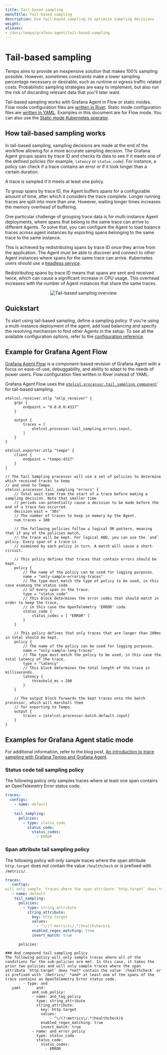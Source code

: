 ```yaml
---
title: Tail-based sampling
menuTItle: Tail-based sampling
description: Use tail-based sampling to optimize sampling decisions
weight:
aliases:
- /docs/tempo/grafana-agent/tail-based-sampling
---
```


# Tail-based sampling

Tempo aims to provide an inexpensive solution that makes 100% sampling possible.
However, sometimes constraints make a lower sampling percentage necessary or desirable,
such as runtime or egress traffic related costs.
Probabilistic sampling strategies are easy to implement,
but also run the risk of discarding relevant data that you'll later want.

Tail-based sampling works with Grafana Agent in Flow or static modes.
Flow mode configuration files are [written in River](https://grafana.com/docs/agent/latest/flow/config-language).
Static mode configuration files are [written in YAML](https://grafana.com/docs/agent/latest/static/configuration).
Examples in this document are for Flow mode. You can also use the [Static mode Kubernetes operator](https://grafana.com/docs/agent/latest/operator).

## How tail-based sampling works

In tail-based sampling, sampling decisions are made at the end of the workflow allowing for a more accurate sampling decision.
The Grafana Agent groups spans by trace ID and checks its data to see
if it meets one of the defined policies (for example, `latency` or `status_code`).
For instance, a policy can check if a trace contains an error or if it took
longer than a certain duration.

A trace is sampled if it meets at least one policy.

To group spans by trace ID, the Agent buffers spans for a configurable amount of time,
after which it considers the trace complete.
Longer running traces are split into more than one.
However, waiting longer times increases the memory overhead of buffering.

One particular challenge of grouping trace data is for multi-instance Agent deployments,
where spans that belong to the same trace can arrive to different Agents.
To solve that, you can configure the Agent to load balance traces across agent instances
by exporting spans belonging to the same trace to the same instance.

This is achieved by redistributing spans by trace ID once they arrive from the application.
The Agent must be able to discover and connect to other Agent instances where spans for the same trace can arrive.
Kubernetes users should use a [headless service](https://kubernetes.io/docs/concepts/services-networking/service/#headless-services).

Redistributing spans by trace ID means that spans are sent and received twice,
which can cause a significant increase in CPU usage.
This overhead increases with the number of Agent instances that share the same traces.

<p align="center"><img src="../tail-based-sampling.png" alt="Tail-based sampling overview"></p>

## Quickstart

To start using tail-based sampling, define a sampling policy.
If you're using a multi-instance deployment of the agent,
add load balancing and specify the resolving mechanism to find other Agents in the setup.
To see all the available configuration options, refer to the [configuration reference](/docs/agent/latest/configuration/traces-config/).

## Example for Grafana Agent Flow

[Grafana Agent Flow](https://grafana.com/docs/agent/latest/flow/) is a component-based revision of Grafana Agent with a focus on ease-of-use, debuggability, and ability to adapt to the needs of power users.
Flow configuration files written in River instead of YAML.

Grafana Agent Flow uses the [`otelcol.processor.tail_sampling component`](https://grafana.com/docs/agent/latest/flow/reference/components/otelcol.processor.tail_sampling/)` for tail-based sampling.

```river
otelcol.receiver.otlp "otlp_receiver" {
    grpc {
        endpoint = "0.0.0.0:4317"
    }

    output {
        traces = [
            otelcol.processor.tail_sampling.errors.input,
        ]
    }
}

otelcol.exporter.otlp "tempo" {
    client {
        endpoint = "tempo:4317"
    }
}

// The Tail Sampling processor will use a set of policies to determine which received traces to keep
// and send to Tempo.
otelcol.processor.tail_sampling "errors" {
    // Total wait time from the start of a trace before making a sampling decision. Note that smaller time
    // periods can potentially cause a decision to be made before the end of a trace has occurred.
    decision_wait = "30s"
    // The number of traces to keep in memory by the Agent.
    num_traces = 100

    // The following policies follow a logical OR pattern, meaning that if any of the policies match,
    // the trace will be kept. For logical AND, you can use the `and` policy. Every span of a trace is
    // examined by each policy in turn. A match will cause a short-circuit.

    // This policy defines that traces that contain errors should be kept.
    policy {
        // The name of the policy can be used for logging purposes.
        name = "only-sample-erroring-traces"
        // The type must match the type of policy to be used, in this case examing the status code
        // of every span in the trace.
        type = "status_code"
        // This block determines the error codes that should match in order to keep the trace,
        // in this case the OpenTelemetry 'ERROR' code.
        status_code {
            status_codes = [ "ERROR" ]
        }
    }

    // This policy defines that only traces that are longer than 200ms in total should be kept.
    policy {
        // The name of the policy can be used for logging purposes.
        name = "only-sample-long-traces"
        // The type must match the policy to be used, in this case the total latency of the trace.
        type = "latency"
        // This block determines the total length of the trace in milliseconds.
        latency {
            threshold_ms = 200
        }
    }

    // The output block forwards the kept traces onto the batch processor, which will marshall them
    // for exporting to Tempo.
    output {
        traces = [otelcol.processor.batch.default.input]
    }
}

```

## Examples for Grafana Agent static mode

For additional information, refer to the blog post, [An introduction to trace sampling with Grafana Tempo and Grafana Agent](https://grafana.com/blog/2022/05/11/an-introduction-to-trace-sampling-with-grafana-tempo-and-grafana-agent/).

### Status code tail sampling policy

The following policy only samples traces where at least one span contains an OpenTelemetry Error status code.

```yaml
traces:
  configs:
    - name: default
    ...
    tail_sampling:
      policies:
        - type: status_code
          status_code:
            status_codes:
              - ERROR
```

### Span attribute tail sampling policy

The following policy will only sample  traces where the span attribute `http.target` does *not* contain the value `/healthcheck` or is prefixed with `/metrics/`.

```yaml
traces:
   configs:
will only sample  traces where the span attribute `http.target` does *not* contain the value `/healthcheck` or is prefixed with `/metrics/`.
   - name: default
    tail_sampling:
      policies:
        - type: string_attribute
          string_attribute:
            key: http.target
            values:
              - ^\/(?:metrics\/.*|healthcheck)$
            enabled_regex_matching: true
            invert_match: true
```
``````` tail_sampling:
      policies:

### And compound tail sampling policy
The following policy will only sample traces where all of the conditions for the sub-policies are met. In this case, it takes the prior two policies and will only sample traces where the span attribute `http.target` does *not* contain the value `/healthcheck` or is prefixed with `/metrics/` *and* at least one of the spans of the trace contains an OpenTelemetry Error status code.
        - type: and
   yaml       and:
            and_sub_policy:
            - name: and_tag_policy
              type: string_attribute
              string_attribute:
                key: http.target
                values:
                    - ^\/(?:metrics\/.*|healthcheck)$
                enabled_regex_matching: true
                invert_match: true
            - name: and_error_policy
              type: status_code
              status_code:
                status_codes:
                  - ERROR